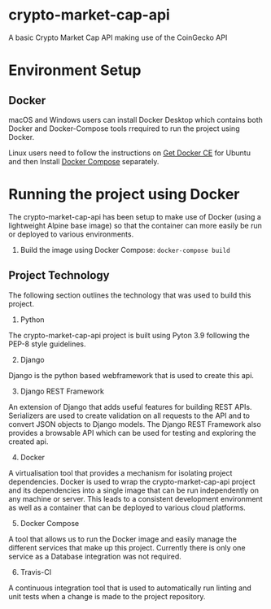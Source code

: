 # crypto-market-cap-api
A basic Crypto Market Cap API making use of the CoinGecko API

# Environment Setup

## Docker

macOS and Windows users can install Docker Desktop which contains both Docker and Docker-Compose tools rrequired to run the project using Docker.

Linux users need to follow the instructions on [Get Docker CE](https://docs.docker.com/engine/install/ubuntu/) for Ubuntu and then Install [Docker Compose](https://docs.docker.com/compose/install/) separately.

# Running the project using Docker

The crypto-market-cap-api has been setup to make use of Docker (using a lightweight Alpine base image) so that the container can more easily be run or deployed to various environments.

1. Build the image using Docker Compose:
`docker-compose build`

## Project Technology

The following section outlines the technology that was used to build this project.

1. Python

The crypto-market-cap-api project is built using Pyton 3.9 following the PEP-8 style guidelines. 

2. Django

Django is the python based webframework that is used to create this api. 

3. Django REST Framework

An extension of Django that adds useful features for building REST APIs. Serializers are used to create validation on all requests to the API and to convert JSON objects to Django models. The Django REST Framework also provides a browsable API which can be used for testing and exploring the created api. 

4. Docker

A virtualisation tool that provides a mechanism for isolating project dependencies. Docker is used to wrap the crypto-market-cap-api project and its dependencies into a single image that can be run independently on any machine or server. This leads to a consistent development environment as well as a container that can be deployed to various cloud platforms.  

5. Docker Compose 

A tool that allows us to run the Docker image and easily manage the different services that make up this project. Currently there is only one service as a Database integration was not required. 

6. Travis-CI

A continuous integration tool that is used to automatically run linting and unit tests when a change is made to the project repository. 